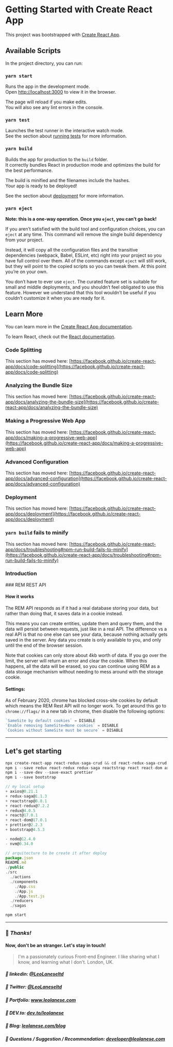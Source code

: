 # Getting Started with Create React App

This project was bootstrapped with [Create React App](https://github.com/facebook/create-react-app).

## Available Scripts

In the project directory, you can run:

### `yarn start`

Runs the app in the development mode.\
Open [http://localhost:3000](http://localhost:3000) to view it in the browser.

The page will reload if you make edits.\
You will also see any lint errors in the console.

### `yarn test`

Launches the test runner in the interactive watch mode.\
See the section about [running tests](https://facebook.github.io/create-react-app/docs/running-tests) for more information.

### `yarn build`

Builds the app for production to the `build` folder.\
It correctly bundles React in production mode and optimizes the build for the best performance.

The build is minified and the filenames include the hashes.\
Your app is ready to be deployed!

See the section about [deployment](https://facebook.github.io/create-react-app/docs/deployment) for more information.

### `yarn eject`

**Note: this is a one-way operation. Once you `eject`, you can’t go back!**

If you aren’t satisfied with the build tool and configuration choices, you can `eject` at any time. This command will remove the single build dependency from your project.

Instead, it will copy all the configuration files and the transitive dependencies (webpack, Babel, ESLint, etc) right into your project so you have full control over them. All of the commands except `eject` will still work, but they will point to the copied scripts so you can tweak them. At this point you’re on your own.

You don’t have to ever use `eject`. The curated feature set is suitable for small and middle deployments, and you shouldn’t feel obligated to use this feature. However we understand that this tool wouldn’t be useful if you couldn’t customize it when you are ready for it.

## Learn More

You can learn more in the [Create React App documentation](https://facebook.github.io/create-react-app/docs/getting-started).

To learn React, check out the [React documentation](https://reactjs.org/).

### Code Splitting

This section has moved here: [https://facebook.github.io/create-react-app/docs/code-splitting](https://facebook.github.io/create-react-app/docs/code-splitting)

### Analyzing the Bundle Size

This section has moved here: [https://facebook.github.io/create-react-app/docs/analyzing-the-bundle-size](https://facebook.github.io/create-react-app/docs/analyzing-the-bundle-size)

### Making a Progressive Web App

This section has moved here: [https://facebook.github.io/create-react-app/docs/making-a-progressive-web-app](https://facebook.github.io/create-react-app/docs/making-a-progressive-web-app)

### Advanced Configuration

This section has moved here: [https://facebook.github.io/create-react-app/docs/advanced-configuration](https://facebook.github.io/create-react-app/docs/advanced-configuration)

### Deployment

This section has moved here: [https://facebook.github.io/create-react-app/docs/deployment](https://facebook.github.io/create-react-app/docs/deployment)

### `yarn build` fails to minify

This section has moved here: [https://facebook.github.io/create-react-app/docs/troubleshooting#npm-run-build-fails-to-minify](https://facebook.github.io/create-react-app/docs/troubleshooting#npm-run-build-fails-to-minify)


### Introduction

### REM REST API

#### How it works
The REM API responds as if it had a real database storing your data, but rather than doing that, it saves data in a cookie instead.

This means you can create entities, update them and query them, and the data will persist between requests, just like in a real API. The difference vs a real API is that no one else can see your data, because nothing actually gets saved in the server. Any data you create is only available to you, and only until the end of the browser session.

Note that cookies can only store about 4kb worth of data. If you go over the limit, the server will return an error and clear the cookie. When this happens, all the data will be erased, so you can continue using REM as a data storage mechanism without needing to mess around with the storage cookie.

#### Settings:
As of February 2020, chrome has blocked cross-site cookies by default which means the REM Rest API will no longer work. To get around this go to `chrome://flags/` in a new tab in chrome, then disable the following options:

```js
`SameSite by default cookies` = DISABLE
`Enable removing SameSite=None cookies` = DISABLE
`Cookies without SameSite must be secure` = DISABLE
```

---
## Let's get starting

```js
npx create-react-app react-redux-saga-crud && cd react-redux-saga-crud
npm i --save redux react-redux redux-saga reactstrap react react-dom axios
npm i --save-dev --save-exact prettier
npm i --save bootstrap
```

```js
// my local setup
+ axios@0.21.1
+ redux-saga@1.1.3
+ reactstrap@8.8.1
+ react-redux@7.2.2
+ redux@4.0.5
+ react@17.0.1
+ react-dom@17.0.1
+ prettier@2.2.3
+ bootstrap@4.5.3

- node@12.4.0
- nvm@0.34.0
```

```js
// arquitecture to be create it after deploy
package.json
README.md
./public
./src
  ./actions
  ./components
    ./App.css
    ./App.js
    ./App.test.js
  ./reducers
  ./sagas
```

```js
npm start
```

---
### :100: <i>Thanks!</i>
#### Now, don't be an stranger. Let's stay in touch!

> I'm a passionately curious Front-end Engineer. I like sharing what I know, and learning what I don't. London, UK.

##### :radio_button: linkedin: <a href="https://www.linkedin.com/in/leolanese/" target="_blank">@LeoLaneseltd</a>
##### :radio_button: Twitter: <a href="https://twitter.com/LeoLaneseltd" target="_blank">@LeoLaneseltd</a>
##### :radio_button: Portfolio: <a href="https://www.leolanese.com" target="_blank">www.leolanese.com</a>
##### :radio_button: DEV.to: <a href="https://www.dev.to/leolanese" target="_blank">dev.to/leolanese</a>
##### :radio_button: Blog: <a href="https://www.leolanese.com/blog" target="_blank">leolanese.com/blog</a>
##### :radio_button: Questions / Suggestion / Recommendation: developer@leolanese.com
